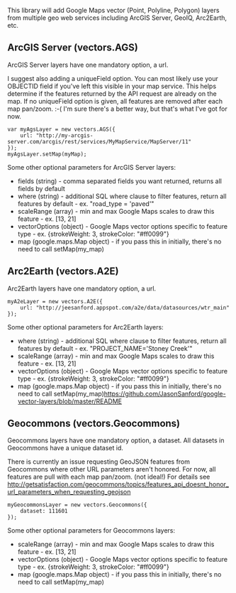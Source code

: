 This library will add Google Maps vector (Point, Polyline, Polygon) layers from multiple geo web services including ArcGIS Server, GeoIQ, Arc2Earth, etc.

## ArcGIS Server (vectors.AGS)

ArcGIS Server layers have one mandatory option, a url.

I suggest also adding a uniqueField option. You can most likely use your OBJECTID field if you've left this visible in your map service. This helps determine if the features returned by the API request are already on the map. If no uniqueField option is given, all features are removed after each map pan/zoom.  :-( I'm sure there's a better way, but that's what I've got for now.
    
    var myAgsLayer = new vectors.AGS({
        url: "http://my-arcgis-server.com/arcgis/rest/services/MyMapService/MapServer/11" 
    });
    myAgsLayer.setMap(myMap);
    
Some other optional parameters for ArcGIS Server layers:

* fields (string) - comma separated fields you want returned, returns all fields by default
* where (string) - additional SQL where clause to filter features, return all features by default - ex. "road_type = 'paved'"
* scaleRange (array) - min and max Google Maps scales to draw this feature - ex. [13, 21]
* vectorOptions (object) - Google Maps vector options specific to feature type - ex. {strokeWeight: 3, strokeColor: "#ff0099"}
* map (google.maps.Map object) - if you pass this in initially, there's no need to call setMap(my_map)
    
## Arc2Earth (vectors.A2E)

Arc2Earth layers have one mandatory option, a url.

    myA2eLayer = new vectors.A2E({
    	url: "http://jeesanford.appspot.com/a2e/data/datasources/wtr_main"
    });

Some other optional parameters for Arc2Earth layers:

* where (string) - additional SQL where clause to filter features, return all features by default - ex. "PROJECT_NAME='Stoney Creek'"
* scaleRange (array) - min and max Google Maps scales to draw this feature - ex. [13, 21]
* vectorOptions (object) - Google Maps vector options specific to feature type - ex. {strokeWeight: 3, strokeColor: "#ff0099"}
* map (google.maps.Map object) - if you pass this in initially, there's no need to call setMap(my_map)https://github.com/JasonSanford/google-vector-layers/blob/master/README

## Geocommons (vectors.Geocommons)

Geocommons layers have one mandatory option, a dataset. All datasets in Geocommons have a unique dataset id.

There is currently an issue requesting GeoJSON features from Geocommons where other URL parameters aren't honored. For now, all features are pull with each map pan/zoom. (not ideal!) For details see http://getsatisfaction.com/geocommons/topics/features_api_doesnt_honor_url_parameters_when_requesting_geojson

    myGeocommonsLayer = new vectors.Geocommons({
        dataset: 111601
    });

Some other optional parameters for Geocommons layers:

* scaleRange (array) - min and max Google Maps scales to draw this feature - ex. [13, 21]
* vectorOptions (object) - Google Maps vector options specific to feature type - ex. {strokeWeight: 3, strokeColor: "#ff0099"}
* map (google.maps.Map object) - if you pass this in initially, there's no need to call setMap(my_map)